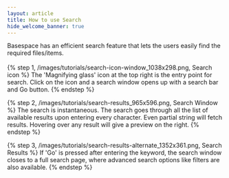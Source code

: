 ```yaml
---
layout: article
title: How to use Search
hide_welcome_banner: true
---
```

Basespace has an efficient search feature that lets the users easily find the required files/items.
<br />
<br />
{% step 1, /images/tutorials/search-icon-window_1038x298.png, Search icon %}
The 'Magnifying glass' icon at the top right is the entry point for search. Click on the icon and a search window opens up with a search bar and Go button.
{% endstep %}

{% step 2, /images/tutorials/search-results_965x596.png, Search Window %}
The search is instantaneous. The search goes through all the list of available results upon entering every character. Even partial string will fetch results. Hovering over any result will give a preview on the right.
{% endstep %}

{% step 3, /images/tutorials/search-results-alternate_1352x361.png, Search Results %}
If 'Go' is pressed after entering the keyword, the search window closes to a full search page, where advanced search options like filters are also available.
{% endstep %}

